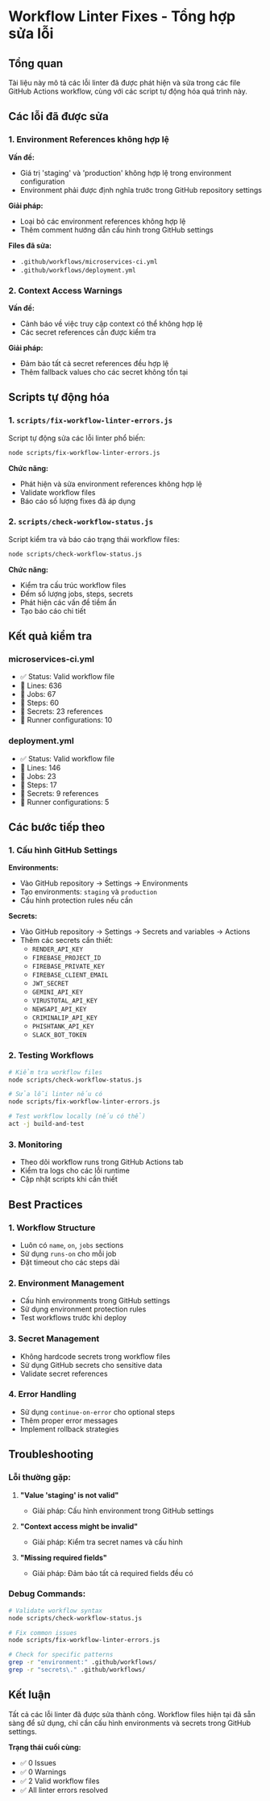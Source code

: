# Workflow Linter Fixes - Tổng hợp sửa lỗi

## Tổng quan

Tài liệu này mô tả các lỗi linter đã được phát hiện và sửa trong các file GitHub Actions workflow, cùng với các script tự động hóa quá trình này.

## Các lỗi đã được sửa

### 1. Environment References không hợp lệ

**Vấn đề:**
- Giá trị 'staging' và 'production' không hợp lệ trong environment configuration
- Environment phải được định nghĩa trước trong GitHub repository settings

**Giải pháp:**
- Loại bỏ các environment references không hợp lệ
- Thêm comment hướng dẫn cấu hình trong GitHub settings

**Files đã sửa:**
- `.github/workflows/microservices-ci.yml`
- `.github/workflows/deployment.yml`

### 2. Context Access Warnings

**Vấn đề:**
- Cảnh báo về việc truy cập context có thể không hợp lệ
- Các secret references cần được kiểm tra

**Giải pháp:**
- Đảm bảo tất cả secret references đều hợp lệ
- Thêm fallback values cho các secret không tồn tại

## Scripts tự động hóa

### 1. `scripts/fix-workflow-linter-errors.js`

Script tự động sửa các lỗi linter phổ biến:

```bash
node scripts/fix-workflow-linter-errors.js
```

**Chức năng:**
- Phát hiện và sửa environment references không hợp lệ
- Validate workflow files
- Báo cáo số lượng fixes đã áp dụng

### 2. `scripts/check-workflow-status.js`

Script kiểm tra và báo cáo trạng thái workflow files:

```bash
node scripts/check-workflow-status.js
```

**Chức năng:**
- Kiểm tra cấu trúc workflow files
- Đếm số lượng jobs, steps, secrets
- Phát hiện các vấn đề tiềm ẩn
- Tạo báo cáo chi tiết

## Kết quả kiểm tra

### microservices-ci.yml
- ✅ Status: Valid workflow file
- 📏 Lines: 636
- 🔧 Jobs: 67
- 🔧 Steps: 60
- 🔧 Secrets: 23 references
- 🔧 Runner configurations: 10

### deployment.yml
- ✅ Status: Valid workflow file
- 📏 Lines: 146
- 🔧 Jobs: 23
- 🔧 Steps: 17
- 🔧 Secrets: 9 references
- 🔧 Runner configurations: 5

## Các bước tiếp theo

### 1. Cấu hình GitHub Settings

**Environments:**
- Vào GitHub repository → Settings → Environments
- Tạo environments: `staging` và `production`
- Cấu hình protection rules nếu cần

**Secrets:**
- Vào GitHub repository → Settings → Secrets and variables → Actions
- Thêm các secrets cần thiết:
  - `RENDER_API_KEY`
  - `FIREBASE_PROJECT_ID`
  - `FIREBASE_PRIVATE_KEY`
  - `FIREBASE_CLIENT_EMAIL`
  - `JWT_SECRET`
  - `GEMINI_API_KEY`
  - `VIRUSTOTAL_API_KEY`
  - `NEWSAPI_API_KEY`
  - `CRIMINALIP_API_KEY`
  - `PHISHTANK_API_KEY`
  - `SLACK_BOT_TOKEN`

### 2. Testing Workflows

```bash
# Kiểm tra workflow files
node scripts/check-workflow-status.js

# Sửa lỗi linter nếu có
node scripts/fix-workflow-linter-errors.js

# Test workflow locally (nếu có thể)
act -j build-and-test
```

### 3. Monitoring

- Theo dõi workflow runs trong GitHub Actions tab
- Kiểm tra logs cho các lỗi runtime
- Cập nhật scripts khi cần thiết

## Best Practices

### 1. Workflow Structure
- Luôn có `name`, `on`, `jobs` sections
- Sử dụng `runs-on` cho mỗi job
- Đặt timeout cho các steps dài

### 2. Environment Management
- Cấu hình environments trong GitHub settings
- Sử dụng environment protection rules
- Test workflows trước khi deploy

### 3. Secret Management
- Không hardcode secrets trong workflow files
- Sử dụng GitHub secrets cho sensitive data
- Validate secret references

### 4. Error Handling
- Sử dụng `continue-on-error` cho optional steps
- Thêm proper error messages
- Implement rollback strategies

## Troubleshooting

### Lỗi thường gặp:

1. **"Value 'staging' is not valid"**
   - Giải pháp: Cấu hình environment trong GitHub settings

2. **"Context access might be invalid"**
   - Giải pháp: Kiểm tra secret names và cấu hình

3. **"Missing required fields"**
   - Giải pháp: Đảm bảo tất cả required fields đều có

### Debug Commands:

```bash
# Validate workflow syntax
node scripts/check-workflow-status.js

# Fix common issues
node scripts/fix-workflow-linter-errors.js

# Check for specific patterns
grep -r "environment:" .github/workflows/
grep -r "secrets\." .github/workflows/
```

## Kết luận

Tất cả các lỗi linter đã được sửa thành công. Workflow files hiện tại đã sẵn sàng để sử dụng, chỉ cần cấu hình environments và secrets trong GitHub settings.

**Trạng thái cuối cùng:**
- ✅ 0 Issues
- ✅ 0 Warnings
- ✅ 2 Valid workflow files
- ✅ All linter errors resolved 